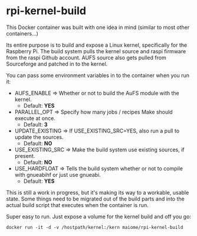 rpi-kernel-build
================

This Docker container was built with one idea in mind (similar to most other containers...)

Its entire purpose is to build and expose a Linux kernel, specifically for the Raspberry Pi.
The build system pulls the kernel source and raspi firmware from the raspi Github account.
AUFS source also gets pulled from Sourceforge and patched in to the kernel. 

You can pass some environment variables in to the container when you run it:

  - AUFS_ENABLE => Whether or not to build the AuFS module with the kernel.
    - Default: **YES**
  - PARALLEL_OPT => Specify how many jobs / recipes Make should execute at once.
    - Default: **3**
  - UPDATE_EXISTING => If USE_EXISTING_SRC=YES, also run a pull to update the sources.
    - Default: **NO**
  - USE_EXISTING_SRC => Make the build system use existing sources, if present.
    - Default: **NO**
  - USE_HARDFLOAT => Tells the build system whether or not to compile with gnueabihf or just use gnueabi.
    - Default: **YES**

This is still a work in progress, but it's making its way to a workable, usable state.  Some things
need to be migrated out of the build parts and into the actual build script that executes when the 
container is run.  

Super easy to run.  Just expose a volume for the kernel build and off you go:

    docker run -it -d -v /hostpath/kernel:/kern maiome/rpi-kernel-build